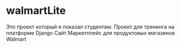 # walmartLite

Это проект который я показал студентам.
Проект для тренинга на платформе Django
Сайт Маркетплейс для продуктовых магазинов Walmart
